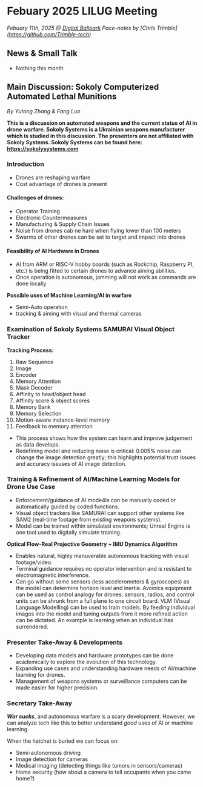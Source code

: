 # Febuary 2025 LILUG Meeting
*Febuary 11th, 2025 @ [Digital Ballpark](https://maps.app.goo.gl/Uef2PiZBpZLd1n3QA)*
*Pace-notes by [Chris Trimble] (https://github.com/Trimble-tech)*

## News & Small Talk
- Nothing this month

## Main Discussion: Sokoly Computerized Automated Lethal Munitions
*By Yutong Zhang & Fang Luo*

**This is a discussion on automated weapons and the current status of AI in drone warfare. Sokoly Systems is a Ukrainian weapons manufacturer which is studied in this discussion. The presenters are not affiliated with Sokoly Systems. Sokoly Systems can be found here: <https://sokolysystems.com>**

### Introduction
- Drones are reshaping warfare
- Cost advantage of drones is present

#### Challenges of drones:
- Operator Training
- Electronic Countermeasures
- Manufacturing & Supply Chain Issues
- Noise from drones cab ne hard when flying lower than 100 meters
- Swarms of other drones can be set to target and impact into drones

#### Feasibility of AI Hardware in Drones
- AI from ARM or RISC-V hobby boards (such as Rockchip, Raspberry PI, etc.) is being fitted to certain drones to advance aiming abilities.
- Once operation is autonomous, jamming will not work as commands are done locally

**Possible uses of Machine Learning/AI in warfare**
- Semi-Auto operation
- tracking & aiming with visual and thermal cameras

### Examination of Sokoly Systems SAMURAI Visual Object Tracker
**Tracking Process:**
1. Raw Sequence
2. Image
3. Encoder
4. Memory Attention
5. Mask Decoder
6. Affinity to head/object head
7. Affinity score & object scores
8. Memory Bank
9. Memory Selection
10. Motion-aware instance-level memory
11. Feedback to memory attention

- This process shows how the system can learn and improve judgement as data develops.
- Redefining model and reducing noise is critical: 0.005% noise can change the image detection greatly; this highlights potential trust issues and accuracy issuses of AI image detection.

### Training & Refinement of AI/Machine Learning Models for Drone Use Case
- Enforcement/guidance of AI mode4ls can be manually coded or automatically guided by coded functions.
- Visual object trackers like SAMURAI can support other systems like SAM2 (real-time footage from existing weapons systems).
- Model can be trained within simulated environments; Unreal Engine is one tool used to digitally simulate training.

**Optical Flow-Real Projective Geometry + IMU Dynamics Algorithm**
- Enables natural, highly manuverable autonomous tracking with visual footage/video.
- Terminal guidance requires no operator intervention and is resistant to electromagnetic interference.
- Can go without some sensors (less accelerometers & gyroscopes) as the model can determine horizon level and inertia.
Avoinics equipment can be used as control analogy for drones; sensors, radios, and control units can be shrunk from a full plane to one circuit board.
VLM (Visual Language Modelling) can be used to train models. By feeding individual images into the model and tuning outputs from it more refined action can be dictated. An example is learning when an individual has surrendered.

### Presenter Take-Away & Developments
- Developing data models and hardware prototypes can be done academically to explore the evolution of this technology.
- Expanding use cases and understanding hardware needs of AI/machine learning for drones.
- Management of weapons systems or surveillance computers can be made easier for higher precision.

### Secretary Take-Away
***War sucks***, and autonomous warfare is a scary development.
However, we can analyze tech like this to better understand *good* uses of AI or machine learning.

When the hatchet is buried we can focus on:
- Semi-autonomous driving
- Image detection for cameras
- Medical imaging (detecting things like tumors in sensors/cameras)
- Home security (how about a camera to tell occupants when you came home?)